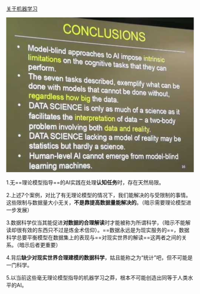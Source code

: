 [关于机器学习](https://www.zhihu.com/question/264528062/answer/282177677)

![image-20210427220230980](https://raw.githubusercontent.com/DaiDuncan/PicUploader/main/img2/20210427220231.png)

1.无==理论模型指导==的AI实践在处理**认知任务**时，存在天然局限。

2.上述7个案例，对比了有无理论模型的情况下，我们能解决的与受限制的事情。这些限制与数据量大小无关，**不是靠提高数据量能解决的**。（暗示需要理论模型进一步发展）

3.数据科学仅当其能促进**对数据的合理解读**时才能被称为所谓科学，（暗示不能解读却很有效的东西只不过是炼金术信仰）。==数据永远是为现实服务的==，数据科学总要平衡模型在数据集上的表现与==对现实世界的解读==这两者之间的关系。（暗示后者更重要）

4.背后**缺少对现实世界合理建模的数据科学**，姑且能称之为“统计”吧，但不可能是一门科学。

5.以当前这些毫无理论模型指导的机器学习之莽，根本不可能创造出同等于人类水平的AI。

